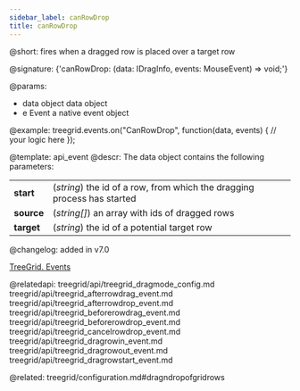 ```yaml
---
sidebar_label: canRowDrop
title: canRowDrop
---          
```


@short: fires when a dragged row is placed over a target row

@signature: {'canRowDrop: (data: IDragInfo, events: MouseEvent) => void;'}

@params:
- data		object		data object
- e		    Event		a native event object

@example:
treegrid.events.on("CanRowDrop", function(data, events) {
  // your logic here
});

@template: api_event
@descr:
The data object contains the following parameters:

<table class="webixdoc_links">
	<tbody>
        <tr>
			<td class="webixdoc_links0"><b>start</b></td>
			<td>(<i>string</i>) the id of a row, from which the dragging process has started</td>
		</tr>
        <tr>
			<td class="webixdoc_links0"><b>source</b></td>
			<td>(<i>string[]</i>) an array with ids of dragged rows</td>
		</tr>
        <tr>
			<td class="webixdoc_links0"><b>target</b></td>
			<td>(<i>string</i>) the id of a potential target row</td>
		</tr>
    </tbody>
</table>



@changelog: added in v7.0

[TreeGrid. Events](https://snippet.dhtmlx.com/sgwnxshe)

@relatedapi:
treegrid/api/treegrid_dragmode_config.md
treegrid/api/treegrid_afterrowdrag_event.md
treegrid/api/treegrid_afterrowdrop_event.md
treegrid/api/treegrid_beforerowdrag_event.md
treegrid/api/treegrid_beforerowdrop_event.md
treegrid/api/treegrid_cancelrowdrop_event.md
treegrid/api/treegrid_dragrowin_event.md
treegrid/api/treegrid_dragrowout_event.md
treegrid/api/treegrid_dragrowstart_event.md

@related: treegrid/configuration.md#dragndropofgridrows
